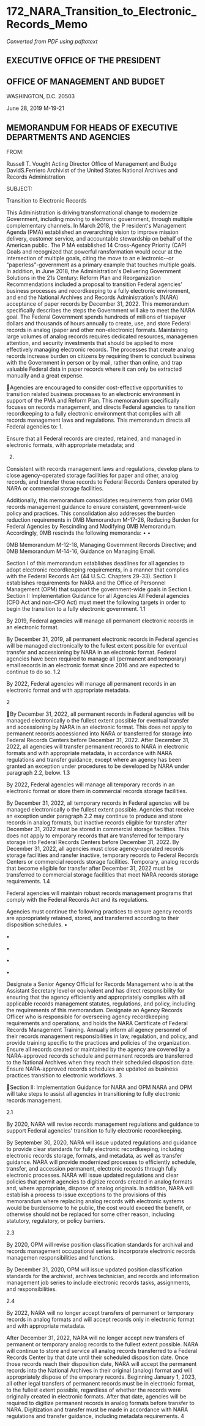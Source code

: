 # 172_NARA_Transition_to_Electronic_Records_Memo

_Converted from PDF using pdftotext_

## EXECUTIVE OFFICE OF THE PRESIDENT
## OFFICE OF MANAGEMENT AND BUDGET
WASHINGTON, D.C. 20503

June 28, 2019
M-19-21
## MEMORANDUM FOR HEADS OF EXECUTIVE DEPARTMENTS AND AGENCIES
FROM:

Russell T. Vought
Acting Director
Office of Management and Budge
DavidS.Ferriero
Archivist of the United States
National Archives and Records Administration

SUBJECT:

Transition to Electronic Records

This Administration is driving transformational change to modernize Government, including
moving to electronic government, through multiple complementary channels. In March 2018, the
P resident's Management Agenda (PMA) established an overarching vision to improve mission
delivery, customer service, and accountable stewardship on behalf of the American public. The
P MA established 14 Cross-Agency Priority (CAP) Goals and recognized that powerful
ransformation would occur at the intersection of multiple goals, citing the move to an
e lectronic--or "paperless"-government as a primary example that touches multiple goals.
In addition, in June 2018, the Administration's Delivering Government Solutions in the 21s
Century: Reform Plan and Reorganization Recommendations included a proposal to transition
Federal agencies' business processes and recordkeeping to a fully electronic environment, and
end the National Archives and Records Administration's (NARA) acceptance of paper records
by December 31, 2022. This memorandum specifically describes the steps the Government will
ake to meet the NARA goal.
The Federal Government spends hundreds of millions of taxpayer dollars and thousands of hours
annually to create, use, and store Federal records in analog (paper and other non-electronic)
formats. Maintaining large volumes of analog records requires dedicated resources, managemen
attention, and security investments that should be applied to more effectively managing
electronic records. The processes that create analog records increase burden on citizens by
requiring them to conduct business with the Government in person or by mail, rather than online,
and trap valuable Federal data in paper records where it can only be extracted manually and a
great expense.

Agencies are encouraged to consider cost-effective opportunities to transition related business
processes to an electronic environment in support of the PMA and Reform Plan. This
memorandum specifically focuses on records management, and directs Federal agencies to
ransition recordkeeping to a fully electronic environment that complies with all records
management laws and regulations.
This memorandum directs all Federal agencies to:
1.

Ensure that all Federal records are created, retained, and managed in electronic formats,
with appropriate metadata; and

2.

Consistent with records management laws and regulations, develop plans to close
agency-operated storage facilities for paper and other, analog records, and transfer those
records to Federal Records Centers operated by NARA or commercial storage facilities.

Additionally, this memorandum consolidates requirements from prior 0MB records management
guidance to ensure consistent, government-wide policy and practices. This consolidation also
addresses the burden reduction requirements in 0MB Memorandum M-17-26, Reducing Burden
for Federal Agencies by Rescinding and Modifying 0MB Memorandum. Accordingly, 0MB
rescinds the following memoranda:
•
•

0MB Memorandum M-12-18, Managing Government Records Directive; and
0MB Memorandum M-14-16, Guidance on Managing Email.

Section I of this memorandum establishes deadlines for all agencies to adopt electronic
recordkeeping requirements, in a manner that complies with the Federal Records Act (44 U.S.C.
Chapters 29-33). Section II establishes requirements for NARA and the Office of Personnel
Management (OPM) that support the government-wide goals in Section I.
Section I: Implementation Guidance for all Agencies
All Federal agencies (CFO Act and non-CFO Act) must meet the following targets in order to
begin the transition to a fully electronic government.
1.1

By 2019, Federal agencies will manage all permanent electronic records in an
electronic format.

By December 31, 2019, all permanent electronic records in Federal agencies will be managed
electronically to the fullest extent possible for eventual transfer and accessioning by NARA in an
electronic format. Federal agencies have been required to manage all (permanent and temporary)
email records in an electronic format since 2016 and are expected to continue to do so.
1.2

By 2022, Federal agencies will manage all permanent records in an electronic
format and with appropriate metadata.

2

By December 31, 2022, all permanent records in Federal agencies will be managed electronically
o the fullest extent possible for eventual transfer and accessioning by NARA in an electronic
format. This does not apply to permanent records accessioned into NARA or transferred for
storage into Federal Records Centers before December 31, 2022. After December 31, 2022, all
agencies will transfer permanent records to NARA in electronic formats and with appropriate
metadata, in accordance with NARA regulations and transfer guidance, except where an agency
has been granted an exception under procedures to be developed by NARA under paragraph 2.2,
below.
1.3

By 2022, Federal agencies will manage all temporary records in an electronic format
or store them in commercial records storage facilities.

By December 31, 2022, all temporary records in Federal agencies will be managed electronically
o the fullest extent possible. Agencies that receive an exception under paragraph 2.2 may
continue to produce and store records in analog formats, but inactive records eligible for transfer
after December 31, 2022 must be stored in commercial storage facilities. This does not apply to
emporary records that are transferred for temporary storage into Federal Records Centers before
December 31, 2022.
By December 31, 2022, all agencies must close agency-operated records storage facilities and
ransfer inactive, temporary records to Federal Records Centers or commercial records storage
facilities. Temporary, analog records that become eligible for transfer after December 31, 2022
must be transferred to commercial storage facilities that meet NARA records storage
requirements.
1.4

Federal agencies will maintain robust records management programs that comply
with the Federal Records Act and its regulations.

Agencies must continue the following practices to ensure agency records are appropriately
retained, stored, and transferred according to their disposition schedules.
•

•

•

•

•

Designate a Senior Agency Official for Records Management who is at the Assistant
Secretary level or equivalent and has direct responsibility for ensuring that the agency
efficiently and appropriately complies with all applicable records management statutes,
regulations, and policy, including the requirements of this memorandum.
Designate an Agency Records Officer who is responsible for overseeing agency
recordkeeping requirements and operations, and holds the NARA Certificate of Federal
Records Management Training.
Annually inform all agency personnel of their records management responsibilities in law,
regulation, and policy, and provide training specific to the practices and policies of the
organization.
Ensure all records created or maintained by the agency are covered by a NARA-approved
records schedule and permanent records are transferred to the National Archives when they
reach their scheduled disposition date.
Ensure NARA-approved records schedules are updated as business practices transition to
electronic workflows.
3

Section II: Implementation Guidance for NARA and OPM
NARA and OPM will take steps to assist all agencies in transitioning to fully electronic records
management.

2.1

By 2020, NARA will revise records management regulations and guidance to
support Federal agencies' transition to fully electronic recordkeeping.

By September 30, 2020, NARA will issue updated regulations and guidance to provide clear
standards for fully electronic recordkeeping, including electronic records storage, formats, and
metadata, as well as transfer guidance. NARA will provide modernized processes to efficiently
schedule, transfer, and accession permanent, electronic records through fully electronic
processes.
NARA will issue updated regulations and clear policies that permit agencies to digitize records
created in analog formats and, where appropriate, dispose of analog originals.
In addition, NARA will establish a process to issue exceptions to the provisions of this
memorandum where replacing analog records with electronic systems would be burdensome to
he public, the cost would exceed the benefit, or otherwise should not be replaced for some other
reason, including statutory, regulatory, or policy barriers.

2.3

By 2020, OPM will revise position classification standards for archival and records
management occupational series to incorporate electronic records managemen
responsibilities and functions.

By December 31, 2020, OPM will issue updated position classification standards for the
archivist, archives technician, and records and information management job series to include
electronic records tasks, assignments, and responsibilities.

2.4

By 2022, NARA will no longer accept transfers of permanent or temporary records
in analog formats and will accept records only in electronic format and with
appropriate metadata.

After December 31, 2022, NARA will no longer accept new transfers of permanent or temporary
analog records to the fullest extent possible. NARA will continue to store and service all analog
records transferred to a Federal Records Center by that date until their scheduled disposition
date. Once those records reach their disposition date, NARA will accept the permanent records
into the National Archives in their original (analog) format and will appropriately dispose of the
emporary records.
Beginning January 1, 2023, all other legal transfers of permanent records must be in electronic
format, to the fullest extent possible, regardless of whether the records were originally created in
electronic formats. After that date, agencies will be required to digitize permanent records in
analog formats before transfer to NARA. Digitization and transfer must be made in accordance
with NARA regulations and transfer guidance, including metadata requirements.
4

